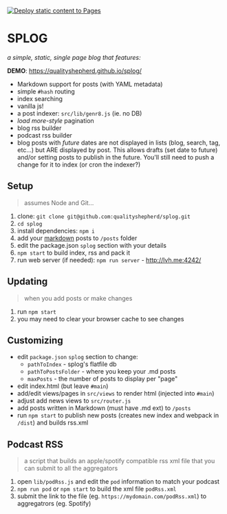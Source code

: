 [![Deploy static content to Pages](https://github.com/qualityshepherd/splog/actions/workflows/deploy2pages.yml/badge.svg)](https://github.com/qualityshepherd/splog/actions/workflows/deploy2pages.yml)

# SPLOG
_a simple, static, single page blog that features:_

**DEMO**: https://qualityshepherd.github.io/splog/

- Markdown support for posts (with YAML metadata)
- simple `#hash` routing
- index searching
- vanilla js!
- a post indexer: `src/lib/genr8.js` (ie. no DB)
- _load more-style_ pagination
- blog rss builder
- podcast rss builder
- blog posts with _future_ dates are not displayed in lists (blog, search, tag, etc...) but ARE displayed by post. This allows drafts (set date to future) and/or setting posts to publish in the future. You'll still need to push a change for it to index (or cron the indexer?)

## Setup
> assumes Node and Git...
1. clone: `git clone git@github.com:qualityshepherd/splog.git`
1. `cd splog`
1. install dependencies: `npm i`
1. add your [markdown](https://guides.github.com/features/mastering-markdown/) posts to `/posts` folder
1. edit the package.json `splog` section with your details
1. `npm start` to build index, rss and pack it
1. run web server (if needed): `npm run server` - http://lvh.me:4242/

## Updating
> when you add posts or make changes
1. run `npm start`
1. you may need to clear your browser cache to see changes

## Customizing
- edit `package.json` `splog` section to change:
  - `pathToIndex` - splog's flatfile db
  - `pathToPostsFolder` - where you keep your .md posts
  - `maxPosts` - the number of posts to display per "page"
- edit index.html (but leave `#main`)
- add/edit views/pages in `src/views` to render html (injected into `#main`)
- adjust add news views to `src/router.js`
- add posts written in Markdown (must have .md ext) to `/posts`
- run `npm start` to publish new posts (creates new index and webpack in `/dist`) and builds rss.xml

## Podcast RSS
> a script that builds an apple/spotify compatible rss xml file that you can submit to all the aggregators
1. open `lib/podRss.js` and edit the `pod` information to match your podcast
2. `npm run pod` or `npm start` to build the xml file `podRss.xml`
3. submit the link to the file (eg. `https://mydomain.com/podRss.xml`) to aggregatrors (eg. Spotify)

